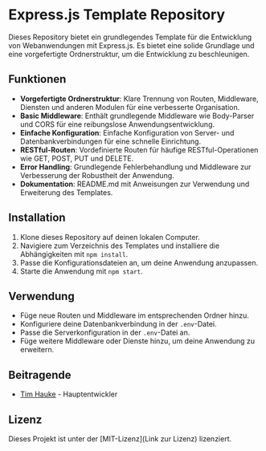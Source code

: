 # Express.js Template Repository

Dieses Repository bietet ein grundlegendes Template für die Entwicklung von Webanwendungen mit Express.js. Es bietet eine solide Grundlage und eine vorgefertigte Ordnerstruktur, um die Entwicklung zu beschleunigen.

## Funktionen

- **Vorgefertigte Ordnerstruktur**: Klare Trennung von Routen, Middleware, Diensten und anderen Modulen für eine verbesserte Organisation.
- **Basic Middleware**: Enthält grundlegende Middleware wie Body-Parser und CORS für eine reibungslose Anwendungsentwicklung.
- **Einfache Konfiguration**: Einfache Konfiguration von Server- und Datenbankverbindungen für eine schnelle Einrichtung.
- **RESTful-Routen**: Vordefinierte Routen für häufige RESTful-Operationen wie GET, POST, PUT und DELETE.
- **Error Handling**: Grundlegende Fehlerbehandlung und Middleware zur Verbesserung der Robustheit der Anwendung.
- **Dokumentation**: README.md mit Anweisungen zur Verwendung und Erweiterung des Templates.

## Installation

1. Klone dieses Repository auf deinen lokalen Computer.
2. Navigiere zum Verzeichnis des Templates und installiere die Abhängigkeiten mit `npm install`.
3. Passe die Konfigurationsdateien an, um deine Anwendung anzupassen.
4. Starte die Anwendung mit `npm start`.

## Verwendung

- Füge neue Routen und Middleware im entsprechenden Ordner hinzu.
- Konfiguriere deine Datenbankverbindung in der `.env`-Datei.
- Passe die Serverkonfiguration in der `.env`-Datei an.
- Füge weitere Middleware oder Dienste hinzu, um deine Anwendung zu erweitern.

## Beitragende

- [Tim Hauke](https://hauknetz.de) - Hauptentwickler

## Lizenz

Dieses Projekt ist unter der [MIT-Lizenz](Link zur Lizenz) lizenziert.